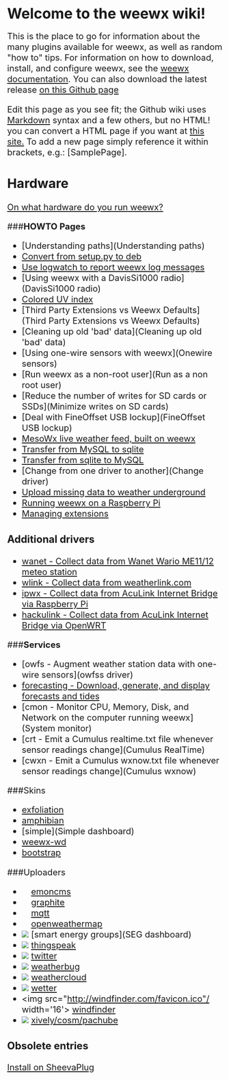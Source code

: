 # <big><strong>Welcome to the weewx wiki!</strong><big>

This is the place to go for information about the many plugins available for weewx, as well as random "how to" tips. For information on how to download, install, and configure weewx, see the [weewx documentation](http://www.weewx.com/docs.html).  You can also download the latest release [on this Github page](https://github.com/weewx/weewx/releases/latest)

Edit this page as you see fit; the Github wiki uses [Markdown](https://help.github.com/articles/github-flavored-markdown/) syntax and a few others, but no HTML! you can convert a HTML page if you want at [this site.](http://domchristie.github.io/to-markdown/) To add a new page simply reference it within brackets, e.g.: [SamplePage].

## <strong>Hardware</strong>
[On what hardware do you run weewx?](hardware)

###<strong>HOWTO Pages</strong>
* [Understanding paths](Understanding paths)
* [Convert from setup.py to deb](How%20to%20convert%20from%20setup.py%20install%20to%20debian%20install)
* [Use logwatch to report weewx log messages](logwatch)
* [Using weewx with a DavisSi1000 radio](DavisSi1000 radio)
* [Colored UV index](Colored%20UV%20index)
* [Third Party Extensions vs Weewx Defaults](Third Party Extensions vs Weewx Defaults)
* [Cleaning up old 'bad' data](Cleaning up old 'bad' data)
* [Using one-wire sensors with weewx](Onewire sensors)
* [Run weewx as a non-root user](Run as a non root user)
* [Reduce the number of writes for SD cards or SSDs](Minimize writes on SD cards)
* [Deal with FineOffset USB lockup](FineOffset USB lockup)
* [MesoWx live weather feed, built on weewx](https://bitbucket.org/lirpa/mesowx)
* [Transfer from MySQL to sqlite](Transfer%20from%20MySQL%20to%20sqlite/)
* [Transfer from sqlite to MySQL](Transfer%20from%20sqlite%20to%20MySQL)
* [Change from one driver to another](Change driver)
* [Upload missing data to weather underground](http://www.weewx.com/wunderfixer/)
* [Running weewx on a Raspberry Pi](Raspberry%20Pi)
* [Managing extensions](extensions)

### <strong>Additional drivers</strong>
* [wanet - Collect data from Wanet Wario ME11/12 meteo station](https://sourceforge.net/projects/wariome11)
* [wlink - Collect data from weatherlink.com](weatherlink)
* [ipwx - Collect data from AcuLink Internet Bridge via Raspberry Pi](http://nincehelser.com/ipwx/)
* [hackulink - Collect data from AcuLink Internet Bridge via OpenWRT](http://geekfun.com/hackulink/)

###<strong>Services</strong>
* [owfs - Augment weather station data with one-wire sensors](owfss driver)
* [forecasting - Download, generate, and display forecasts and tides](forecasting)
* [cmon - Monitor CPU, Memory, Disk, and Network on the computer running weewx](System monitor)
* [crt - Emit a Cumulus realtime.txt file whenever sensor readings change](Cumulus RealTime)
* [cwxn - Emit a Cumulus wxnow.txt file whenever sensor readings change](Cumulus wxnow)

###Skins
* [exfoliation](exfoliation)
* [amphibian](amphibian)
* [simple](Simple dashboard)
* [weewx-wd](WEEWX-WD)
* [bootstrap](Bootstrap)

###Uploaders
* <img src="http://emoncms.org/Theme/emoncms-logo.png" width='16'/> [emoncms](emoncms)
* <img src="http://graphite.readthedocs.org/favicon.ico" width='16'/> [graphite](https://github.com/ampledata/weewx_graphite)
* <img src="http://mqtt.org/favicon.ico" width='16'/> [mqtt](mqtt)
* <img src="http://openweathermap.org/themes/demo/assets/vendor/owm/images/OWM_logo32_32.png" width='16'/> [openweathermap](openweathermap)
* <img src="http://smartenergygroups.com/favicon.ico"/> [smart energy groups](SEG dashboard)
* <img src="http://thingspeak.com/favicon.ico"/> [thingspeak](thingspeak)
* <img src="http://twitter.com/favicon.ico"/> [twitter](twitter)
* <img src="http://weatherbug.com/favicon.ico"/> [weatherbug](weatherbug)
* <img src="http://weathercloud.net/favicon.ico"/> [weathercloud](weathercloud)
* <img src="http://wetter.com/favicon.ico"/> [wetter](wetter)
* <img src="http://windfinder.com/favicon.ico"/ width='16'> [windfinder](windfinder)
* <img src="http://xively.com/favicon.ico"/> [xively/cosm/pachube](cosm)

###  Obsolete entries

[Install on SheevaPlug](Notes%20on%20porting%20weewx%20to%20the%20SheevaPlug)

